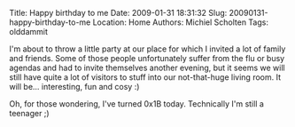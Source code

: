 Title: Happy birthday to me
Date: 2009-01-31 18:31:32
Slug: 20090131-happy-birthday-to-me
Location: Home
Authors: Michiel Scholten
Tags: olddammit

<p>I'm about to throw a little party at our place for which I invited a lot of family and friends. Some of those people unfortunately suffer from the flu or busy agendas and had to invite themselves another evening, but it seems we will still have quite a lot of visitors to stuff into our not-that-huge living room. It will be... interesting, fun and cosy :)</p>

<p>Oh, for those wondering, I've turned 0x1B today. Technically I'm still a teenager ;)</p>